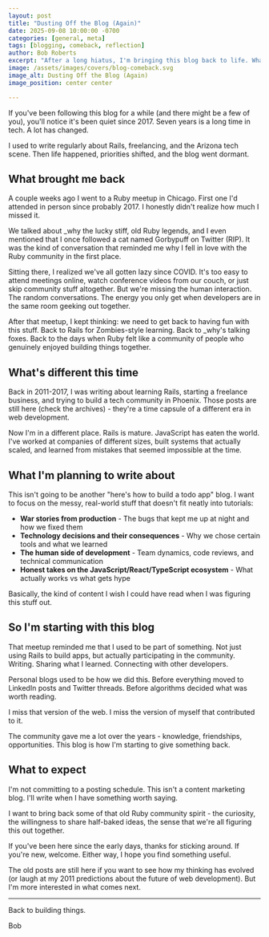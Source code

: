 ```yaml
---
layout: post
title: "Dusting Off the Blog (Again)"
date: 2025-09-08 10:00:00 -0700
categories: [general, meta]
tags: [blogging, comeback, reflection]
author: Bob Roberts
excerpt: "After a long hiatus, I'm bringing this blog back to life. What changed, why I stopped, and what I'm planning to write about this time around."
image: /assets/images/covers/blog-comeback.svg
image_alt: Dusting Off the Blog (Again)
image_position: center center

---
```


If you've been following this blog for a while (and there might be a few of you), you'll notice it's been quiet since 2017. Seven years is a long time in tech. A lot has changed.

I used to write regularly about Rails, freelancing, and the Arizona tech scene. Then life happened, priorities shifted, and the blog went dormant.

## What brought me back

A couple weeks ago I went to a Ruby meetup in Chicago. First one I'd attended in person since probably 2017. I honestly didn't realize how much I missed it.

We talked about _why the lucky stiff, old Ruby legends, and I even mentioned that I once followed a cat named Gorbypuff on Twitter (RIP). It was the kind of conversation that reminded me why I fell in love with the Ruby community in the first place.

Sitting there, I realized we've all gotten lazy since COVID. It's too easy to attend meetings online, watch conference videos from our couch, or just skip community stuff altogether. But we're missing the human interaction. The random conversations. The energy you only get when developers are in the same room geeking out together.

After that meetup, I kept thinking: we need to get back to having fun with this stuff. Back to Rails for Zombies-style learning. Back to _why's talking foxes. Back to the days when Ruby felt like a community of people who genuinely enjoyed building things together.

## What's different this time

Back in 2011-2017, I was writing about learning Rails, starting a freelance business, and trying to build a tech community in Phoenix. Those posts are still here (check the archives) - they're a time capsule of a different era in web development.

Now I'm in a different place. Rails is mature. JavaScript has eaten the world. I've worked at companies of different sizes, built systems that actually scaled, and learned from mistakes that seemed impossible at the time.

## What I'm planning to write about

This isn't going to be another "here's how to build a todo app" blog. I want to focus on the messy, real-world stuff that doesn't fit neatly into tutorials:

- **War stories from production** - The bugs that kept me up at night and how we fixed them
- **Technology decisions and their consequences** - Why we chose certain tools and what we learned
- **The human side of development** - Team dynamics, code reviews, and technical communication
- **Honest takes on the JavaScript/React/TypeScript ecosystem** - What actually works vs what gets hype

Basically, the kind of content I wish I could have read when I was figuring this stuff out.

## So I'm starting with this blog

That meetup reminded me that I used to be part of something. Not just using Rails to build apps, but actually participating in the community. Writing. Sharing what I learned. Connecting with other developers.

Personal blogs used to be how we did this. Before everything moved to LinkedIn posts and Twitter threads. Before algorithms decided what was worth reading.

I miss that version of the web. I miss the version of myself that contributed to it.

The community gave me a lot over the years - knowledge, friendships, opportunities. This blog is how I'm starting to give something back.

## What to expect

I'm not committing to a posting schedule. This isn't a content marketing blog. I'll write when I have something worth saying.

I want to bring back some of that old Ruby community spirit - the curiosity, the willingness to share half-baked ideas, the sense that we're all figuring this out together.

If you've been here since the early days, thanks for sticking around. If you're new, welcome. Either way, I hope you find something useful.

The old posts are still here if you want to see how my thinking has evolved (or laugh at my 2011 predictions about the future of web development). But I'm more interested in what comes next.

---

Back to building things.

Bob
